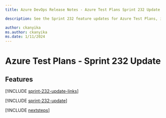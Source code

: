 ```yaml
---
title: Azure DevOps Release Notes - Azure Test Plans Sprint 232 Update

description: See the Sprint 232 feature updates for Azure Test Plans, including next steps.

author: ckanyika
ms.author: ckanyika
ms.date: 1/11/2024
---
```


# Azure Test Plans - Sprint 232 Update

## Features

[!INCLUDE [sprint-232-update-links](../includes/testplans/sprint-232-update-links.md)]

[!INCLUDE [sprint-232-update](../includes/testplans/sprint-232-update.md)]

[!INCLUDE [nextsteps](../includes/nextsteps.md)]

